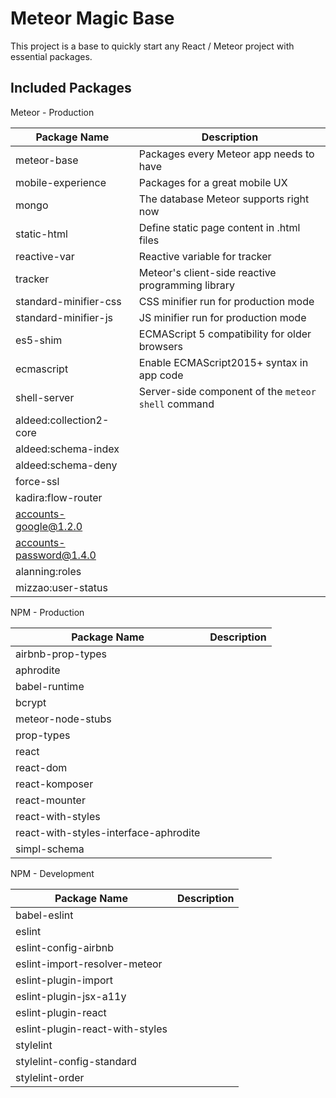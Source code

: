 # Meteor Magic Base

This project is a base to quickly start any React / Meteor project with essential packages.

## Included Packages

Meteor - Production

| Package Name | Description |
| --- | --- |
| meteor-base | Packages every Meteor app needs to have |
| mobile-experience | Packages for a great mobile UX |
| mongo | The database Meteor supports right now |
| static-html | Define static page content in .html files |
| reactive-var | Reactive variable for tracker |
| tracker | Meteor's client-side reactive programming library |
| standard-minifier-css | CSS minifier run for production mode |
| standard-minifier-js | JS minifier run for production mode |
| es5-shim | ECMAScript 5 compatibility for older browsers |
| ecmascript | Enable ECMAScript2015+ syntax in app code |
| shell-server | Server-side component of the `meteor shell` command |
| aldeed:collection2-core | |
| aldeed:schema-index | |
| aldeed:schema-deny | |
| force-ssl | |
| kadira:flow-router | |
| accounts-google@1.2.0 | |
| accounts-password@1.4.0 | |
| alanning:roles | |
| mizzao:user-status | |

NPM - Production

| Package Name | Description |
| --- | --- |
| airbnb-prop-types | |
| aphrodite | |
| babel-runtime | |
| bcrypt | |
| meteor-node-stubs | |
| prop-types | |
| react | |
| react-dom | |
| react-komposer | |
| react-mounter | |
| react-with-styles | |
| react-with-styles-interface-aphrodite | |
| simpl-schema | |

NPM - Development

| Package Name | Description |
| --- | --- |
| babel-eslint | |
| eslint | |
| eslint-config-airbnb | |
| eslint-import-resolver-meteor | |
| eslint-plugin-import | |
| eslint-plugin-jsx-a11y | |
| eslint-plugin-react | |
| eslint-plugin-react-with-styles | |
| stylelint | |
| stylelint-config-standard | |
| stylelint-order | |
